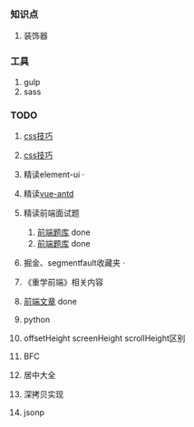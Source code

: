 ### 知识点

1. 装饰器



### 工具

1. gulp
2. sass

### TODO

1. [css技巧](https://chokcoco.github.io/CSS-Inspiration/#/)
2. [css技巧](https://github.com/chokcoco/iCSS)
3. 精读element-ui ·
4. 精读[vue-antd](https://github.com/vueComponent/ant-design-vue)
5. 精读前端面试题
   1. [前端题库](https://fe.padding.me/#/) done
   2. [前端题库](https://juejin.im/post/5b94d8965188255c5a0cdc02?utm_source=gold_browser_extension) done
6. 掘金、segmentfault收藏夹 ·
7. 《重学前端》相关内容
8. [前端文章](https://juejin.im/entry/57c525fe79bc440063f0bd7e) done
9. python



1. offsetHeight screenHeight scrollHeight区别
2. BFC
3. 居中大全
4. 深拷贝实现
5. jsonp
